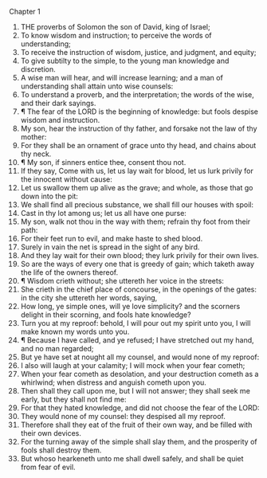 

Chapter 1

1. THE proverbs of Solomon the son of David, king of Israel;
2. To know wisdom and instruction; to perceive the words of understanding;
3. To receive the instruction of wisdom, justice, and judgment, and equity;
4. To give subtilty to the simple, to the young man knowledge and discretion.
5. A wise man will hear, and will increase learning; and a man of understanding shall attain unto wise counsels:
6. To understand a proverb, and the interpretation; the words of the wise, and their dark sayings.
7. ¶ The fear of the LORD is the beginning of knowledge: but fools despise wisdom and instruction.
8. My son, hear the instruction of thy father, and forsake not the law of thy mother:
9. For they shall be an ornament of grace unto thy head, and chains about thy neck.
10. ¶ My son, if sinners entice thee, consent thou not.
11. If they say, Come with us, let us lay wait for blood, let us lurk privily for the innocent without cause:
12. Let us swallow them up alive as the grave; and whole, as those that go down into the pit:
13. We shall find all precious substance, we shall fill our houses with spoil:
14. Cast in thy lot among us; let us all have one purse:
15. My son, walk not thou in the way with them; refrain thy foot from their path:
16. For their feet run to evil, and make haste to shed blood.
17. Surely in vain the net is spread in the sight of any bird.
18. And they lay wait for their own blood; they lurk privily for their own lives.
19. So are the ways of every one that is greedy of gain; which taketh away the life of the owners thereof.
20. ¶ Wisdom crieth without; she uttereth her voice in the streets:
21. She crieth in the chief place of concourse, in the openings of the gates: in the city she uttereth her words, saying,
22. How long, ye simple ones, will ye love simplicity?  and the scorners delight in their scorning, and fools hate knowledge?
23. Turn you at my reproof: behold, I will pour out my spirit unto you, I will make known my words unto you.
24. ¶ Because I have called, and ye refused; I have stretched out my hand, and no man regarded;
25. But ye have set at nought all my counsel, and would none of my reproof:
26. I also will laugh at your calamity; I will mock when your fear cometh;
27. When your fear cometh as desolation, and your destruction cometh as a whirlwind; when distress and anguish cometh upon you.
28. Then shall they call upon me, but I will not answer; they shall seek me early, but they shall not find me:
29. For that they hated knowledge, and did not choose the fear of the LORD:
30. They would none of my counsel: they despised all my reproof.
31. Therefore shall they eat of the fruit of their own way, and be filled with their own devices.
32. For the turning away of the simple shall slay them, and the prosperity of fools shall destroy them.
33. But whoso hearkeneth unto me shall dwell safely, and shall be quiet from fear of evil.

